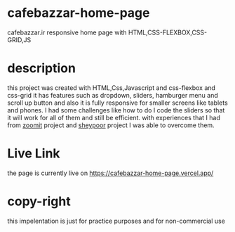 # cafebazzar-home-page
cafebazzar.ir responsive home page with HTML,CSS-FLEXBOX,CSS-GRID,JS

# description 

this project was created with HTML,Css,Javascript and css-flexbox and css-grid it has features such as dropdown, sliders, hamburger menu and 
scroll up button and also it is fully responsive for smaller screens like tablets and phones.
I had some challenges like how to do I code the sliders so that it will work for all of them and still be efficient.
with experiences that I had from [zoomit](https://github.com/mahan-nezafat/zoomit-landing-page) project and [sheypoor](https://github.com/mahan-nezafat/sheypoor-landing-page)
project I was able to overcome them.

# Live Link

the page is currently live on https://cafebazzar-home-page.vercel.app/

# copy-right

this impelentation is just for practice purposes and for non-commercial use

